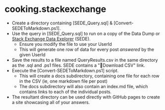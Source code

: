 # cooking.stackexchange

* Create a directory containing [SEDE_Query.sql] & [Convert-SEDEToMarkdown.ps1].
* Use the query in [SEDE_Query.sql] to run on a copy of the Data Dump or [Stack Exchange Data Explorer](data.stackexchange.com) (SEDE).
    * Ensure you modify the file to use your UserId
    * This will generate one row of data for every post _answered_ by the given UserId
* Save the results to a file named QueryResults.csv in the same directory as the .sql and .ps1 files. SEDE contains a "📄Download CSV" link.
* Execute the [Convert-SEDEToMarkdown.ps1] script.
    * This will create a docs subdirectory, containing one file for each row in the CSV (ie, one markdown file per post)
    * The docs subdirectory will also contain an index.md file, which contains links to each of the individual posts.
* The resultant directory can be used directly with GitHub pages to create a site showcasing all of your answers. 
